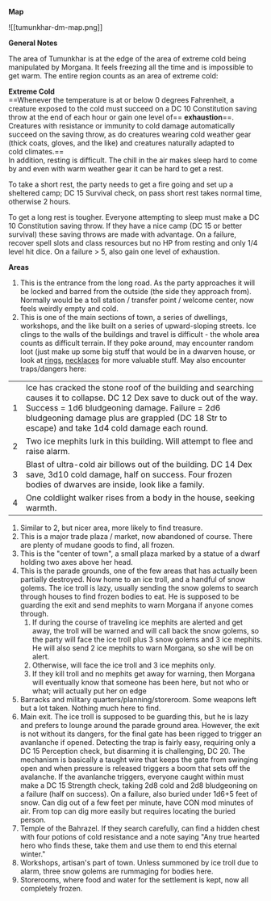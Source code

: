 **Map**

![[tumunkhar-dm-map.png]]

**General Notes**
 
The area of Tumunkhar is at the edge of the area of extreme cold being manipulated by Morgana. It feels freezing all the time and is impossible to get warm. The entire region counts as an area of extreme cold:
 
**Extreme Cold**  
==Whenever the temperature is at or below 0 degrees Fahrenheit, a creature exposed to the cold must succeed on a DC 10 Constitution saving throw at the end of each hour or gain one level of== **exhaustion**==. Creatures with resistance or immunity to cold damage automatically succeed on the saving throw, as do creatures wearing cold weather gear (thick coats, gloves, and the like) and creatures naturally adapted to cold climates.==  
In addition, resting is difficult. The chill in the air makes sleep hard to come by and even with warm weather gear it can be hard to get a rest.
 
To take a short rest, the party needs to get a fire going and set up a sheltered camp; DC 15 Survival check, on pass short rest takes normal time, otherwise 2 hours.
 
To get a long rest is tougher. Everyone attempting to sleep must make a DC 10 Constitution saving throw. If they have a nice camp (DC 15 or better survival) these saving throws are made with advantage. On a failure, recover spell slots and class resources but no HP from resting and only 1/4 level hit dice. On a failure \> 5, also gain one level of exhaustion.
 
**Areas**
 
1. This is the entrance from the long road. As the party approaches it will be locked and barred from the outside (the side they approach from). Normally would be a toll station / transfer point / welcome center, now feels weirdly empty and cold.
2. This is one of the main sections of town, a series of dwellings, workshops, and the like built on a series of upward-sloping streets. Ice clings to the walls of the buildings and travel is difficult - the whole area counts as difficult terrain. If they poke around, may encounter random loot (just make up some big stuff that would be in a dwarven house, or look at [rings](https://chartopia.d12dev.com/chart/9741/), [necklaces](https://chartopia.d12dev.com/chart/9799/) for more valuable stuff. May also encounter traps/dangers here:
 
|   |   |
|---|---|
|1|Ice has cracked the stone roof of the building and searching causes it to collapse. DC 12 Dex save to duck out of the way. Success = 1d6 bludgeoning damage. Failure = 2d6 bludgeoning damage plus are grappled (DC 18 Str to escape) and take 1d4 cold damage each round.|
|2|Two ice mephits lurk in this building. Will attempt to flee and raise alarm.|
|3|Blast of ultra-cold air billows out of the building. DC 14 Dex save, 3d10 cold damage, half on success. Four frozen bodies of dwarves are inside, look like a family.|
|4|One coldlight walker rises from a body in the house, seeking warmth.|
 
1. Similar to 2, but nicer area, more likely to find treasure.
2. This is a major trade plaza / market, now abandoned of course. There are plenty of mudane goods to find, all frozen.
3. This is the "center of town", a small plaza marked by a statue of a dwarf holding two axes above her head.
4. This is the parade grounds, one of the few areas that has actually been partially destroyed. Now home to an ice troll, and a handful of snow golems. The ice troll is lazy, usually sending the snow golems to search through houses to find frozen bodies to eat. He is supposed to be guarding the exit and send mephits to warn Morgana if anyone comes through.
    1. If during the course of traveling ice mephits are alerted and get away, the troll will be warned and will call back the snow golems, so the party will face the ice troll plus 3 snow golems and 3 ice mephits. He will also send 2 ice mephits to warn Morgana, so she will be on alert.
    2. Otherwise, will face the ice troll and 3 ice mephits only.
    3. If they kill troll and no mephits get away for warning, then Morgana will eventually know that someone has been here, but not who or what; will actually put her on edge
5. Barracks and military quarters/planning/storeroom. Some weapons left but a lot taken. Nothing much here to find.
6. Main exit. The ice troll is supposed to be guarding this, but he is lazy and prefers to lounge around the parade ground area. However, the exit is not without its dangers, for the final gate has been rigged to trigger an avanlanche if opened. Detecting the trap is fairly easy, requiring only a DC 15 Perception check, but disarming it is challenging, DC 20. The mechanism is basically a taught wire that keeps the gate from swinging open and when pressure is released triggers a boom that sets off the avalanche. If the avanlanche triggers, everyone caught within must make a DC 15 Strength check, taking 2d8 cold and 2d8 bludgeoning on a failure (half on success). On a failure, also buried under 1d6+5 feet of snow. Can dig out of a few feet per minute, have CON mod minutes of air. From top can dig more easily but requires locating the buried person.
7. Temple of the Bahrazel. If they search carefully, can find a hidden chest with four potions of cold resistance and a note saying "Any true hearted hero who finds these, take them and use them to end this eternal winter."
8. Workshops, artisan's part of town. Unless summoned by ice troll due to alarm, three snow golems are rummaging for bodies here.
9. Storerooms, where food and water for the settlement is kept, now all completely frozen.